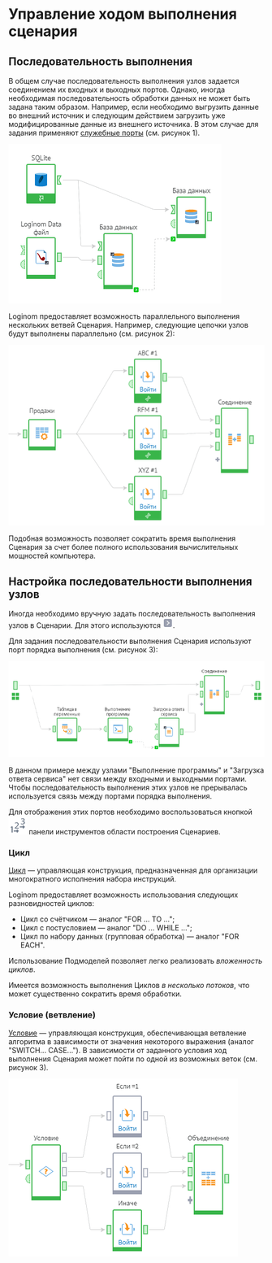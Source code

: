 # Управление ходом выполнения сценария

## Последовательность выполнения

В общем случае последовательность выполнения узлов задается соединением их входных и выходных портов. Однако, иногда необходимая последовательность обработки данных не может быть задана таким образом. Например, если необходимо выгрузить данные во внешний источник и следующим действием загрузить уже модифицированные данные из внешнего источника. В этом случае для задания применяют [служебные порты](./ports/service-ports.md)
(см. рисунок 1).

![Использование служебных портов для задания последовательности выполнения узлов.](run-order-1.png)

Loginom предоставляет возможность параллельного выполнения нескольких ветвей Сценария. Например, следующие цепочки узлов будут выполнены параллельно (см. рисунок 2):

![Параллельность выполнения веток сценария.](run-order-2.png)

Подобная возможность позволяет сократить время выполнения Сценария за счет более полного использования вычислительных мощностей компьютера.

## Настройка последовательности выполнения узлов

Иногда необходимо вручную задать последовательность выполнения узлов в Сценарии. Для этого используются ![](../media/app/icons/ports/orderport-inactive.svg).

Для задания последовательности выполнения Сценария используют порт порядка выполнения (см. рисунок 3):

![Пример использования служебных портов.](run-order-3.png)

В данном примере между узлами "Выполнение программы" и "Загрузка ответа сервиса" нет связи между входными и выходными портами. Чтобы последовательность выполнения этих узлов не прерывалась используется связь между портами порядка выполнения.

Для отображения этих портов необходимо воспользоваться кнопкой ![](../media/app/icons/toolbar-18/toolbar-18-62.svg) панели инструментов области построения Сценариев.

### Цикл

[Цикл](../processors/control/cycle.md) — управляющая конструкция, предназначенная для организации многократного исполнения набора инструкций.

Loginom предоставляет возможность использования следующих разновидностей циклов:

* Цикл со счётчиком — аналог "FOR … TO …";
* Цикл с постусловием — аналог "DO … WHILE …";
* Цикл по набору данных (групповая обработка) — аналог "FOR EACH".

Использование Подмоделей позволяет легко реализовать *вложенность циклов*.

Имеется возможность выполнения Циклов *в несколько потоков*, что может существенно сократить время обработки.

### Условие (ветвление)

[Условие](../processors/control/condition.md) — управляющая конструкция, обеспечивающая ветвление алгоритма в зависимости от значения некоторого выражения (аналог "SWITCH... CASE..."). В зависимости от заданного условия ход выполнения Сценария может пойти по одной из возможных веток (см. рисунок 3).

![Выполнение одной из веток сценария в зависимости от условия.](run-order-4.png)

